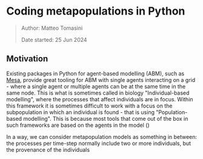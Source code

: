 # Coding metapopulations in Python

> Author: Matteo Tomasini
>
> Date started: 25 Jun 2024

## Motivation

Existing packages in Python for agent-based modelling (ABM), such as [Mesa](https://mesa.readthedocs.io/en/stable/), provide great tooling for ABM with single agents interacting on a grid - where a single agent or multiple agents can be at the same time in the same node. This is what is sometimes called in biology "Individual-based modelling", where the processes that affect individuals are in focus. Within this framework it is sometimes difficult to work with a focus on the subpopulation in which an individual is found - that is using "Population-based modelling". This is because most tools that come out of the box in such frameworks are based on the agents in the model ()

 In a way, we can consider metapopulation models as something in between: the processes per time-step normally include two or more individuals, but the provenance of the individuals